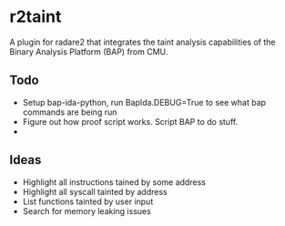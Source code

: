 # r2taint
A plugin for radare2 that integrates the taint analysis capabilities of the Binary Analysis Platform (BAP) from CMU.

## Todo
 - Setup bap-ida-python, run BapIda.DEBUG=True to see what bap commands are being run
 - Figure out how proof script works. Script BAP to do stuff.
 - 

## Ideas
 - Highlight all instructions tained by some address
 - Highlight all syscall tainted by address
 - List functions tainted by user input
 - Search for memory leaking issues
